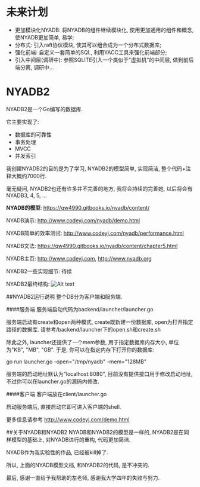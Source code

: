 # 未来计划

+ 更加模块化NYADB: 将NYADB的组件继续模块化, 使用更加通用的组件和概念, 使NYADB更加简单, 易学;
+ 分布式: 引入raft协议模块, 使其可以组合成为一个分布式数据库;
+ 强化前端: 自定义一套简单的SQL, 利用YACC工具来强化前端部分;
+ 引入中间层(调研中): 参照SQLITE引入一个类似于"虚拟机"的中间层, 做到前后端分离, 调研中...

# NYADB2
NYADB2是一个Go编写的数据库.

它主要实现了:
+ 数据库的可靠性
+ 事务处理
+ MVCC
+ 并发索引

我创建NYADB2的目的是为了学习, NYADB2的模型简单, 实现简洁, 整个代码+注释大概约7000行.

毫无疑问, NYADB2也还有许多并不完善的地方, 我将会持续的完善她, 以后将会有NYADB3, 4, 5, ...

<b>NYADB的模型</b>: https://qw4990.gitbooks.io/nyadb/content/

NYADB演示: http://www.codeyj.com/nyadb/demo.html

NYADB简单的效率测试: http://www.codeyj.com/nyadb/performance.html

NYADB文法: https://qw4990.gitbooks.io/nyadb/content/chapter5.html

NYADB主页: http://www.codeyj.com, http://www.nyadb.org

NYADB2一些实现细节: 待续

NYADB2最终结构: 
![Alt text](https://github.com/qw4990/NYADB2/blob/master/arch.png)


##NYADB2运行说明
整个DB分为客户端和服务端.

####服务端
服务端启动代码为backend/launcher/launcher.go

服务端启动有create和open两种模式, create既新建一份数据库, open为打开指定路径的数据库. 请参考/backend/launcher下的open.sh和create.sh

除此之外, launcher还提供了一个mem参数, 用于指定数据库内存大小, 单位为"KB", "MB", "GB". 于是, 你可以在指定内存下打开你的数据库:

go run launcher.go -open="/tmp/nyadb" -mem="128MB"

服务端的启动地址默认为"localhost:8080", 目前没有提供接口用于修改启动地址, 不过你可以在launcher.go的源码内修改.

####客户端
客户端放在client/launcher.go

启动服务端后, 直接启动它即可进入客户端的shell.

更多信息请参考 http://www.codeyj.com/demo.html


##关于NYADB和NYADB2
NYADB和NYADB2的模型是一样的, NYADB2是在同样模型的基础上, 对NYADB进行的重构, 代码更加简洁.

NYADB作为我实验性的作品, 已经被kill掉了.

所以, 上面的NYADB模型文档, 和NYADB2的代码, 是不冲突的.

最后, 感谢一直给予我帮助的左老师, 感谢我大学四年的失败与努力.
